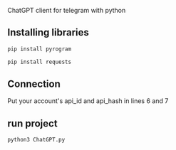 ChatGPT client for telegram with python

## Installing libraries
```bash
pip install pyrogram
```
```bash
pip install requests
```

## Connection
Put your account's api_id and api_hash in lines 6 and 7

## run project
```bash
python3 ChatGPT.py
```
